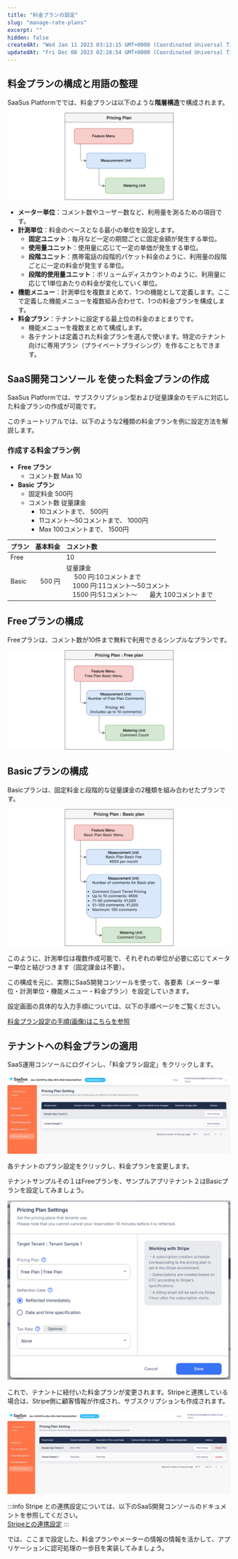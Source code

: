 ```yaml
---
title: "料金プランの設定"
slug: "manage-rate-plans"
excerpt: ""
hidden: false
createdAt: "Wed Jan 11 2023 03:13:15 GMT+0000 (Coordinated Universal Time)"
updatedAt: "Fri Dec 08 2023 02:28:54 GMT+0000 (Coordinated Universal Time)"
---
```

## 料金プランの構成と用語の整理

SaaSus Platformででは、料金プランは以下のような**階層構造**で構成されます。


![](/ja/img/tutorial/manage-rate-plans/manage-rate-plans-05.png)

- **メーター単位**：コメント数やユーザー数など、利用量を測るための項目です。
- **計測単位**：料金のベースとなる最小の単位を設定します。
  - **固定ユニット**：毎月など一定の期間ごとに固定金額が発生する単位。
  - **使用量ユニット**：使用量に応じて一定の単価が発生する単位。
  - **段階ユニット**：携帯電話の段階的パケット料金のように、利用量の段階ごとに一定の料金が発生する単位。
  - **段階的使用量ユニット**：ボリュームディスカウントのように、利用量に応じて1単位あたりの料金が変化していく単位。
- **機能メニュー**：計測単位を複数まとめて、1つの機能として定義します。ここで定義した機能メニューを複数組み合わせて、1つの料金プランを構成します。
- **料金プラン**：テナントに設定する最上位の料金のまとまりです。
  - 機能メニューを複数まとめて構成します。
  - 各テナントは定義された料金プランを選んで使います。特定のテナント向けに専用プラン（プライベートプライシング）を作ることもできます。

## SaaS開発コンソール を使った料金プランの作成

SaaSus Platformでは、サブスクリプション型および従量課金のモデルに対応した料金プランの作成が可能です。

このチュートリアルでは、以下のような2種類の料金プランを例に設定方法を解説します。

### 作成する料金プラン例

- **Free プラン**
  - コメント数 Max 10
- **Basic プラン**
  - 固定料金 500円
  - コメント数 従量課金
    - 10コメントまで、 500円
    - 11コメント〜50コメントまで、 1000円 
    - Max 100コメントまで、 1500円

| プラン        |     基本料金 | コメント数                                                                             |
| :--------- | -------: | :-------------------------------------------------------------------------------- |
| Free       |          | 10                                                                                |
| Basic      |    500 円 | 従量課金<br />　 500 円:10コメントまで<br />　1000 円:11コメント〜50コメント<br />　1500 円:51コメント〜　　最大 100コメントまで |

## Freeプランの構成

Freeプランは、コメント数が10件まで無料で利用できるシンプルなプランです。

![](/ja/img/tutorial/manage-rate-plans/manage-rate-plans-06.png)

## Basicプランの構成

Basicプランは、固定料金と段階的な従量課金の2種類を組み合わせたプランです。

![](/ja/img/tutorial/manage-rate-plans/manage-rate-plans-07.png)

このように、計測単位は複数作成可能で、それぞれの単位が必要に応じてメーター単位と結びつきます（固定課金は不要）。


この構成を元に、実際にSaaS開発コンソールを使って、各要素（メーター単位・計測単位・機能メニュー・料金プラン）を設定していきます。

設定画面の具体的な入力手順については、以下の手順ページをご覧ください。

[料金プラン設定の手順(画像)はこちらを参照](./setting-measurement-units-function-menus-and-price-plans) 

## テナントへの料金プランの適用

SaaS運用コンソールにログインし、「料金プラン設定」をクリックします。

![](/ja/img/tutorial/manage-rate-plans/manage-rate-plans-02.png)

各テナントのプラン設定をクリックし、料金プランを変更します。

テナントサンプルその１はFreeプランを、サンプルアプリテナント２はBasicプランを設定してみましょう。

![](/ja/img/tutorial/manage-rate-plans/manage-rate-plans-03.png)

これで、テナントに紐付いた料金プランが変更されます。Stripeと連携している場合は、Stripe側に顧客情報が作成され、サブスクリプションも作成されます。

![](/ja/img/tutorial/manage-rate-plans/manage-rate-plans-04.png)

:::info
Stripe との連携設定については、以下のSaaS開発コンソールのドキュメントを参照してください。  
[Stripeとの連携設定](/docs/part-4/pricing-and-billing/stripe-integration)
:::

では、ここまで設定した、料金プランやメーターの情報の情報を活かして、アプリケーションに認可処理の一歩目を実装してみましょう。
